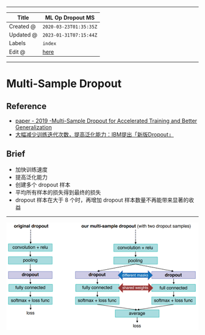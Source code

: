-----

| Title     | ML Op Dropout MS                                      |
| --------- | ----------------------------------------------------- |
| Created @ | `2020-03-23T01:35:35Z`                                |
| Updated @ | `2023-01-31T07:15:44Z`                                |
| Labels    | `index`                                               |
| Edit @    | [here](https://github.com/junxnone/aiwiki/issues/259) |

-----

# Multi-Sample Dropout

## Reference

  - [paper - 2019 -Multi-Sample Dropout for Accelerated Training and
    Better Generalization](https://arxiv.org/pdf/1905.09788.pdf)
  - [大幅减少训练迭代次数，提高泛化能力：IBM提出「新版Dropout」](https://www.sohu.com/a/319115531_129720)

## Brief

  - 加快训练速度
  - 提高泛化能力
  - 创建多个 dropout 样本
  - 平均所有样本的损失得到最终的损失
  - dropout 样本在大于 8 个时，再增加 dropout 样本数量不再能带来显著的收益

-----

![image](media/f301f4dc0249de8cc0ed8edbc03fafbe2f9af468.png)
